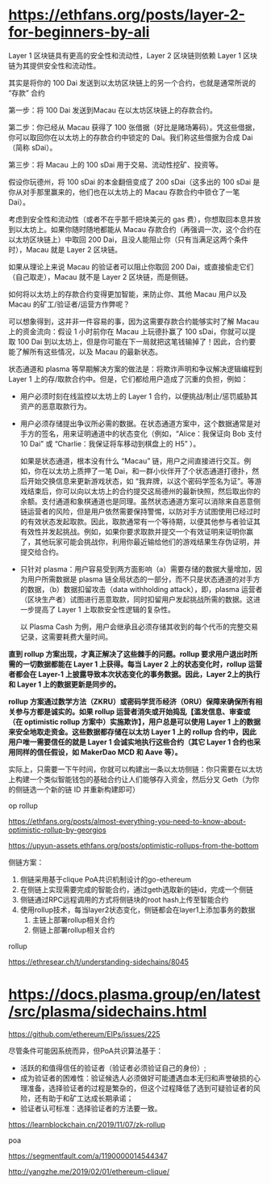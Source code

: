 # https://ethfans.org/posts/layer-2-for-beginners-by-ali

Layer 1 区块链具有更高的安全性和流动性，Layer 2 区块链则依赖 Layer 1 区块链为其提供安全性和流动性。

其实是将你的 100 Dai 发送到以太坊区块链上的另一个合约，也就是通常所说的 “存款” 合约

第一步：将 100 Dai 发送到Macau 在以太坊区块链上的存款合约。

第二步：你已经从 Macau 获得了 100 张借据（好比是赌场筹码）。凭这些借据，你可以取回你在以太坊上的存款合约中锁定的 Dai。我们称这些借据为合成 Dai（简称 sDai）。

第三步：将 Macau 上的 100 sDai 用于交易、流动性挖矿、投资等。

假设你玩德州，将 100 sDai 的本金翻倍变成了 200 sDai（这多出的 100 sDai 是你从对手那里赢来的，他们也在以太坊上的 Macau 存款合约中锁仓了一笔 Dai）。

考虑到安全性和流动性（或者不在乎那千把块美元的 gas 费），你想取回本息并放到以太坊上。如果你随时随地都能从 Macau 存款合约（再强调一次，这个合约在以太坊区块链上）中取回 200 Dai，且没人能阻止你（只有当满足这两个条件时），Macau 就是 Layer 2 区块链。

如果从理论上来说 Macau 的验证者可以阻止你取回 200 Dai，或直接偷走它们（自己取走），Macau 就不是 Layer 2 区块链，而是侧链。

如何将以太坊上的存款合约变得更加智能，来防止你、其他 Macau 用户以及 Macau 的矿工/验证者/运营方作弊呢？

可以想象得到，这并非一件容易的事，因为这需要存款合约能够实时了解 Macau 上的资金流向：假设 1 小时前你在 Macau 上玩德扑赢了 100 sDai，你就可以提取 100 Dai 到以太坊上，但是你可能在下一局就把这笔钱输掉了！因此，合约要能了解所有这些情况，以及 Macau 的最新状态。

状态通道和 plasma 等早期解决方案的做法是：将欺诈声明和争议解决逻辑编程到 Layer 1 上的存/取款合约中。但是，它们都给用户造成了沉重的负担，例如：

- 用户必须时刻在线监控以太坊上的 Layer 1 合约，以便挑战/制止/惩罚威胁其资产的恶意取款行为。

- 用户必须存储提出争议所必需的数据。在状态通道方案中，这个数据通常是对手方的签名，用来证明通道中的状态变化（例如，“Alice：我保证向 Bob 支付 10 Dai” 或 “Charlie：我保证将车移动到棋盘上的 H5” ）。

  如果是状态通道，根本没有什么 “Macau” 链，用户之间直接进行交互。例如，你在以太坊上质押了一笔 Dai，和一群小伙伴开了个状态通道打德扑，然后开始交换信息来更新游戏状态，如 “我弃牌，以这个密码学签名为证”。等游戏结束后，你可以向以太坊上的合约提交这局德州的最新快照，然后取出你的余额。支付通道和象棋通道也是同理。虽然状态通道方案可以消除来自恶意侧链运营者的风险，但是用户依然需要保持警惕，以防对手方试图使用已经过时的有效状态发起取款。因此，取款通常有一个等待期，以便其他参与者验证其有效性并发起挑战。例如，如果你要求取款并提交一个有效证明来证明你赢了，其他玩家可能会挑战你，利用你最近输给他们的游戏结果生存伪证明，并提交给合约。

- 只针对 plasma：用户容易受到两方面影响（a）需要存储的数据大量增加，因为用户所需数据是 plasma 链全局状态的一部分，而不只是状态通道的对手方的数据，（b）数据扣留攻击（data withholding attack），即，plasma 运营者（区块生产者）试图进行恶意取款，同时扣留用户发起挑战所需的数据。这进一步提高了 Layer 1 上取款安全性逻辑的复杂性。

  以 Plasma Cash 为例，用户会继承且必须存储其收到的每个代币的完整交易记录，这需要耗费大量时间。

**直到 rollup 方案出现，才真正解决了这些棘手的问题。rollup 要求用户退出时所需的一切数据都能在 Layer 1 上获得。每当 Layer 2 上的状态变化时，rollup 运营者都会在 Layer-1 上披露导致本次状态变化的事务数据。因此，Layer 2上的执行和 Layer 1 上的数据更新是同步的。**

**rollup 方案通过数学方法（ZKRU）或密码学货币经济（ORU）保障来确保所有相关参与方都是诚实的。如果 rollup 运营者消失或开始捣乱【滥发信息、审查或（在 optimistic rollup 方案中）实施欺诈】，用户总是可以使用 Layer 1 上的数据来安全地取走资金。这些数据都存储在以太坊 Layer 1 上的 rollup 合约中，因此用户唯一需要信任的就是 Layer 1 会诚实地执行这些合约（其它 Layer 1 合约也采用同样的信任假设，如 MakerDao MCD 和 Aave 等）。**

实际上，只需要一下午时间，你就可以构建出一条以太坊侧链：你只需要在以太坊上构建一个类似智能钱包的基础合约让人们能够存入资金，然后分叉 Geth（为你的侧链选一个新的链 ID 并重新构建即可）

op rollup

https://ethfans.org/posts/almost-everything-you-need-to-know-about-optimistic-rollup-by-georgios

https://upyun-assets.ethfans.org/posts/optimistic-rollups-from-the-bottom

侧链方案：

1. 侧链采用基于clique PoA共识机制设计的go-ethereum
2. 在侧链上实现需要完成的智能合约，通过geth选取新的链id，完成一个侧链
3. 侧链通过RPC远程调用的方式将侧链块的root hash上传至智能合约
4. 使用rollup技术，每当layer2状态变化，侧链都会在layer1上添加事务的数据
   1. 主链上部署rollup相关合约
   2. 侧链上部署rollup相关合约



rollup



https://ethresear.ch/t/understanding-sidechains/8045

# https://docs.plasma.group/en/latest/src/plasma/sidechains.html

https://github.com/ethereum/EIPs/issues/225



尽管条件可能因系统而异，但PoA共识算法基于：

- 活跃的和值得信任的验证者（验证者必须验证自己的身份）;
- 成为验证者的困难性：验证候选人必须做好可能遭遇血本无归和声誉破损的心理准备，选择验证者的过程是繁杂的，但这个过程降低了选到可疑验证者的风险，还有助于和矿工达成长期承诺；
- 验证者认可标准：选择验证者的方法要一致。



https://learnblockchain.cn/2019/11/07/zk-rollup



poa

https://segmentfault.com/a/1190000014544347

http://yangzhe.me/2019/02/01/ethereum-clique/








